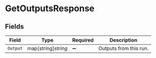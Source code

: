 # GetOutputsResponse


## Fields

| Field                  | Type                   | Required               | Description            |
| ---------------------- | ---------------------- | ---------------------- | ---------------------- |
| `Output`               | map[string]*string*    | :heavy_minus_sign:     | Outputs from this run. |